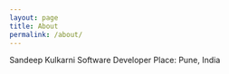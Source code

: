 ```yaml
---
layout: page
title: About
permalink: /about/
---
```


Sandeep Kulkarni
Software Developer
Place: Pune, India
